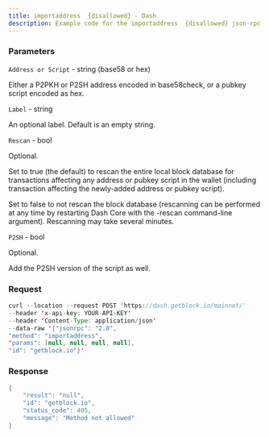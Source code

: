 ```yaml
---
title: importaddress  {disallowed} - Dash
description: Example code for the importaddress  {disallowed} json-rpc method. Сomplete guide on how to use importaddress  {disallowed} json-rpc in GetBlock.io Web3 documentation.
---
```


### Parameters


`Address or Script` - string (base58 or hex)

Either a P2PKH or P2SH address encoded in base58check, or a pubkey
script encoded as hex.

`Label` - string

An optional label. Default is an empty string.

`Rescan` - bool

Optional.

Set to true (the default) to rescan the entire local block database for
transactions affecting any address or pubkey script in the wallet
(including transaction affecting the newly-added address or pubkey
script).

Set to false to not rescan the block database (rescanning can be
performed at any time by restarting Dash Core with the -rescan
command-line argument). Rescanning may take several minutes.

`P2SH` - bool

Optional.

Add the P2SH version of the script as well.

### Request

``` java
curl --location --request POST 'https://dash.getblock.io/mainnet/' 
--header 'x-api-key: YOUR-API-KEY' 
--header 'Content-Type: application/json' 
--data-raw '{"jsonrpc": "2.0",
"method": "importaddress",
"params": [null, null, null, null],
"id": "getblock.io"}'
```

###  Response

``` java
{
    "result": "null",
    "id": "getblock.io",
    "status_code": 405,
    "message": "Method not allowed"
}
```

